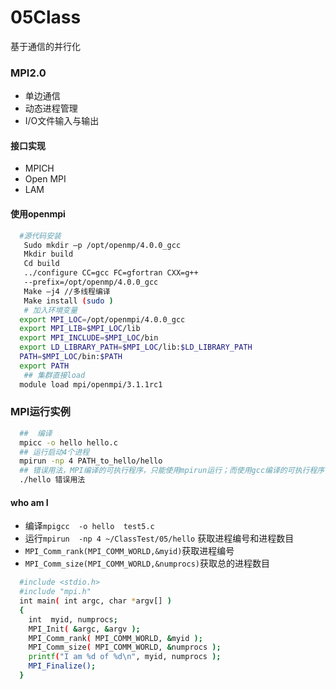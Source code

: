 # 05Class
基于通信的并行化
### MPI2.0

+ 单边通信
+ 动态进程管理
+ I/O文件输入与输出
#### 接口实现
+ MPICH
+ Open MPI
+ LAM

#### 使用openmpi

```bash
  #源代码安装
   Sudo mkdir –p /opt/openmp/4.0.0_gcc
   Mkdir build
   Cd build
   ../configure CC=gcc FC=gfortran CXX=g++
   --prefix=/opt/openmp/4.0.0_gcc
   Make –j4 //多线程编译
   Make install (sudo )
   # 加入环境变量
  export MPI_LOC=/opt/openmpi/4.0.0_gcc
  export MPI_LIB=$MPI_LOC/lib
  export MPI_INCLUDE=$MPI_LOC/bin
  export LD_LIBRARY_PATH=$MPI_LOC/lib:$LD_LIBRARY_PATH
  PATH=$MPI_LOC/bin:$PATH 
  export PATH
   ## 集群直接load
  module load mpi/openmpi/3.1.1rc1
```

### MPI运行实例
```bash
  ##  编译
  mpicc -o hello hello.c
  ## 运行启动4个进程
  mpirun -np 4 PATH_to_hello/hello 
  ## 错误用法，MPI编译的可执行程序，只能使用mpirun运行；而使用gcc编译的可执行程序，也可以使用mpirun运行
  ./hello 错误用法
```
#### who am I
+ 编译`mpigcc  -o hello  test5.c`
+ 运行`mpirun  -np 4 ~/ClassTest/05/hello`
获取进程编号和进程数目
+ `MPI_Comm_rank(MPI_COMM_WORLD,&myid)`获取进程编号
+ `MPI_Comm_size(MPI_COMM_WORLD,&numprocs)`获取总的进程数目

```bash
  #include <stdio.h>
  #include "mpi.h"
  int main( int argc, char *argv[] )
  {
    int  myid, numprocs;
    MPI_Init( &argc, &argv );
    MPI_Comm_rank( MPI_COMM_WORLD, &myid );
    MPI_Comm_size( MPI_COMM_WORLD, &numprocs );
    printf("I am %d of %d\n", myid, numprocs );
    MPI_Finalize();
  }
```



